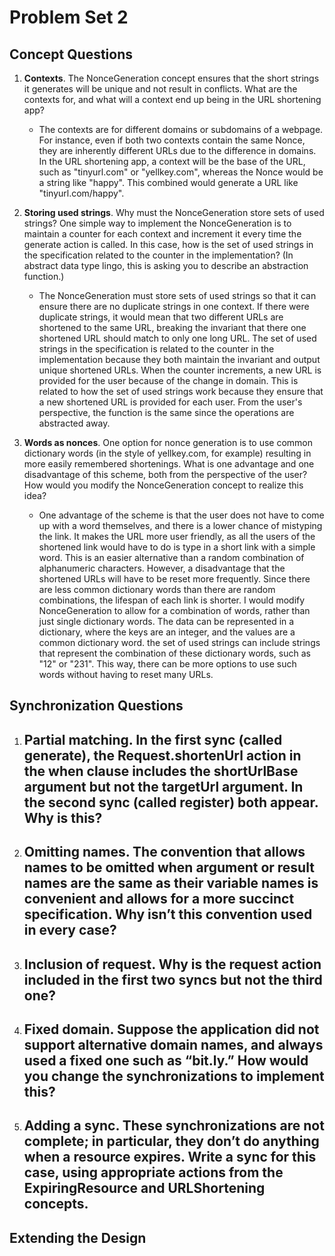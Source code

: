 # Problem Set 2

## Concept Questions
1. **Contexts**. The NonceGeneration concept ensures that the short strings it generates will be unique and not result in conflicts. What are the contexts for, and what will a context end up being in the URL shortening app?
   - The contexts are for different domains or subdomains of a webpage. For instance, even if both two contexts contain the same Nonce, they are inherently different URLs due to the difference in domains. In the URL shortening app, a context will be the base of the URL, such as "tinyurl.com" or "yellkey.com", whereas the Nonce would be a string like "happy". This combined would generate a URL like "tinyurl.com/happy".

2. **Storing used strings**. Why must the NonceGeneration store sets of used strings? One simple way to implement the NonceGeneration is to maintain a counter for each context and increment it every time the generate action is called. In this case, how is the set of used strings in the specification related to the counter in the implementation? (In abstract data type lingo, this is asking you to describe an abstraction function.)
   - The NonceGeneration must store sets of used strings so that it can ensure there are no duplicate strings in one context. If there were duplicate strings, it would mean that two different URLs are shortened to the same URL, breaking the invariant that there one shortened URL should match to only one long URL. The set of used strings in the specification is related to the counter in the implementation because they both maintain the invariant and output unique shortened URLs. When the counter increments, a new URL is provided for the user because of the change in domain. This is related to how the set of used strings work because they ensure that a new shortened URL is provided for each user. From the user's perspective, the function is the same since the operations are abstracted away.

3. **Words as nonces**. One option for nonce generation is to use common dictionary words (in the style of yellkey.com, for example) resulting in more easily remembered shortenings. What is one advantage and one disadvantage of this scheme, both from the perspective of the user? How would you modify the NonceGeneration concept to realize this idea?
   - One advantage of the scheme is that the user does not have to come up with a word themselves, and there is a lower chance of mistyping the link. It makes the URL more user friendly, as all the users of the shortened link would have to do is type in a short link with a simple word. This is an easier alternative than a random combination of alphanumeric characters. However, a disadvantage that the shortened URLs will have to be reset more frequently. Since there are less common dictionary words than there are random combinations, the lifespan of each link is shorter. I would modify NonceGeneration to allow for a combination of words, rather than just single dictionary words. The data can be represented in a dictionary, where the keys are an integer, and the values are a common dictionary word. the set of used strings can include strings that represent the combination of these dictionary words, such as "12" or "231". This way, there can be more options to use such words without having to reset many URLs.


## Synchronization Questions
1. **Partial matching**. In the first sync (called generate), the Request.shortenUrl action in the when clause includes the shortUrlBase argument but not the targetUrl argument. In the second sync (called register) both appear. Why is this?
   - 

2. **Omitting names**. The convention that allows names to be omitted when argument or result names are the same as their variable names is convenient and allows for a more succinct specification. Why isn’t this convention used in every case?
   - 

3. **Inclusion of request**. Why is the request action included in the first two syncs but not the third one?
   - 

4. **Fixed domain**. Suppose the application did not support alternative domain names, and always used a fixed one such as “bit.ly.” How would you change the synchronizations to implement this?
   - 

5. **Adding a sync**. These synchronizations are not complete; in particular, they don’t do anything when a resource expires. Write a sync for this case, using appropriate actions from the ExpiringResource and URLShortening concepts.
   - 


## Extending the Design
